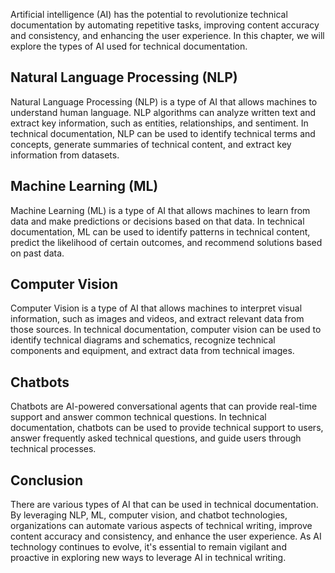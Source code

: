 
Artificial intelligence (AI) has the potential to revolutionize technical documentation by automating repetitive tasks, improving content accuracy and consistency, and enhancing the user experience. In this chapter, we will explore the types of AI used for technical documentation.

Natural Language Processing (NLP)
---------------------------------

Natural Language Processing (NLP) is a type of AI that allows machines to understand human language. NLP algorithms can analyze written text and extract key information, such as entities, relationships, and sentiment. In technical documentation, NLP can be used to identify technical terms and concepts, generate summaries of technical content, and extract key information from datasets.

Machine Learning (ML)
---------------------

Machine Learning (ML) is a type of AI that allows machines to learn from data and make predictions or decisions based on that data. In technical documentation, ML can be used to identify patterns in technical content, predict the likelihood of certain outcomes, and recommend solutions based on past data.

Computer Vision
---------------

Computer Vision is a type of AI that allows machines to interpret visual information, such as images and videos, and extract relevant data from those sources. In technical documentation, computer vision can be used to identify technical diagrams and schematics, recognize technical components and equipment, and extract data from technical images.

Chatbots
--------

Chatbots are AI-powered conversational agents that can provide real-time support and answer common technical questions. In technical documentation, chatbots can be used to provide technical support to users, answer frequently asked technical questions, and guide users through technical processes.

Conclusion
----------

There are various types of AI that can be used in technical documentation. By leveraging NLP, ML, computer vision, and chatbot technologies, organizations can automate various aspects of technical writing, improve content accuracy and consistency, and enhance the user experience. As AI technology continues to evolve, it's essential to remain vigilant and proactive in exploring new ways to leverage AI in technical writing.
